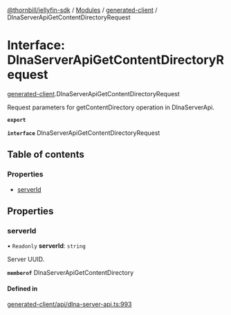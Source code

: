 [@thornbill/jellyfin-sdk](../README.md) / [Modules](../modules.md) / [generated-client](../modules/generated_client.md) / DlnaServerApiGetContentDirectoryRequest

# Interface: DlnaServerApiGetContentDirectoryRequest

[generated-client](../modules/generated_client.md).DlnaServerApiGetContentDirectoryRequest

Request parameters for getContentDirectory operation in DlnaServerApi.

**`export`**

**`interface`** DlnaServerApiGetContentDirectoryRequest

## Table of contents

### Properties

- [serverId](generated_client.DlnaServerApiGetContentDirectoryRequest.md#serverid)

## Properties

### serverId

• `Readonly` **serverId**: `string`

Server UUID.

**`memberof`** DlnaServerApiGetContentDirectory

#### Defined in

[generated-client/api/dlna-server-api.ts:993](https://github.com/thornbill/jellyfin-sdk-typescript/blob/eb13db7/src/generated-client/api/dlna-server-api.ts#L993)
